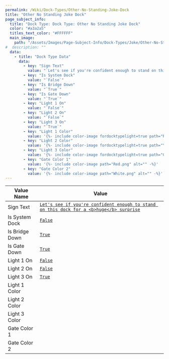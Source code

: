 ```yaml
---
permalink: /Wiki/Dock-Types/Other-No-Standing-Joke-Dock
title: "Other No Standing Joke Dock"
page_subject_info:
  title: "Dock Type: Dock Type: Other No Standing Joke Dock"
  color: "#a3a2a5"
  titles_text_color: "#FFFFFF"
  main_image:
    path: "/Assets/Images/Page-Subject-Info/Dock-Types/Joke/Other-No-Standing-Joke-Dock.png"
#  description: ""
  data:
    - title: "Dock Type Data"
      data:
        - key: "Sign Text"
          value: "`Let's see if you're confident enough to stand on this dock for a <b>huge</b> surprise`"
        - key: "Is System Dock"
          value: "`False`"
        - key: "Is Bridge Down"
          value: "`True`"
        - key: "Is Gate Down"
          value: "`True`"
        - key: "Light 1 On"
          value: "`False`"
        - key: "Light 2 On"
          value: "`False`"
        - key: "Light 3 On"
          value: "`True`"
        - key: "Light 1 Color"
          value: '{%- include color-image fordocktypelight=true path="Red.png" alt="" -%}'
        - key: "Light 2 Color"
          value: '{%- include color-image fordocktypelight=true path="Yellow.png" alt="" -%}'
        - key: "Light 3 Color"
          value: '{%- include color-image fordocktypelight=true path="Green.png" alt="" -%}'
        - key: "Gate Color 1"
          value: '{%- include color-image path="Red.png" alt="" -%}'
        - key: "Gate Color 2"
          value: '{%- include color-image path="White.png" alt="" -%}'
---
```




| Value Name           | Value |
|-|-|
| Sign Text            | [`Let's see if you're confident enough to stand on this dock for a <b>huge</b> surprise`](/RBAP-Wiki/Wiki/Value-Types#string) |
| Is System Dock       | [`False`](/RBAP-Wiki/Wiki/Value-Types#boolean) |
| Is Bridge Down       | [`True`](/RBAP-Wiki/Wiki/Value-Types#boolean) |
| Is Gate Down         | [`True`](/RBAP-Wiki/Wiki/Value-Types#boolean) |
| Light 1 On           | [`False`](/RBAP-Wiki/Wiki/Value-Types#boolean) |
| Light 2 On           | [`False`](/RBAP-Wiki/Wiki/Value-Types#boolean) |
| Light 3 On           | [`True`](/RBAP-Wiki/Wiki/Value-Types#boolean) |
| Light 1 Color        | <a href="/RBAP-Wiki/Wiki/Value-Types#color"><img class="color-image dock-type-light-color" src="/RBAP-Wiki/Assets/Images/Colors/Red.png" alt=""></a> |
| Light 2 Color        | <a href="/RBAP-Wiki/Wiki/Value-Types#color"><img class="color-image dock-type-light-color" src="/RBAP-Wiki/Assets/Images/Colors/Yellow.png" alt=""></a> |
| Light 3 Color        | <a href="/RBAP-Wiki/Wiki/Value-Types#color"><img class="color-image dock-type-light-color" src="/RBAP-Wiki/Assets/Images/Colors/Green.png" alt=""></a> |
| Gate Color 1         | <a href="/RBAP-Wiki/Wiki/Value-Types#color"><img class="color-image dock-type-light-color" src="/RBAP-Wiki/Assets/Images/Colors/Red.png" alt=""></a> |
| Gate Color 2         | <a href="/RBAP-Wiki/Wiki/Value-Types#color"><img class="color-image dock-type-light-color" src="/RBAP-Wiki/Assets/Images/Colors/White.png" alt=""></a> |

<img class="dock-type-image" src="/RBAP-Wiki/Assets/Images/Dock-Types/Joke%20Dock%20Types/Other%20No%20Standing%20Joke%20Dock.png" alt="">